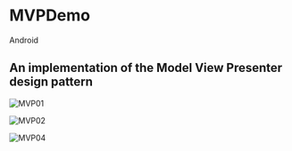 # MVPDemo
Android
## An implementation of the Model View Presenter design pattern

![MVP01](https://user-images.githubusercontent.com/72876989/126333961-33a25c2b-1f6c-49ba-ae68-887f99b80f7a.jpg)

![MVP02](https://user-images.githubusercontent.com/72876989/126333984-d0c665dd-9555-4253-b45d-07491c18504d.jpg)

![MVP04](https://user-images.githubusercontent.com/72876989/126333998-af8f84c7-3e88-40fc-a71e-070b7a9a93cc.jpg)
